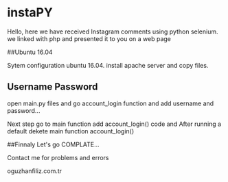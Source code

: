 # instaPY


Hello, here we have received Instagram comments using python selenium. we linked with php and presented it to you on a web page


##Ubuntu 16.04 

Sytem configuration ubuntu 16.04. install apache server and copy files.

## Username Password

open main.py files and go account_login function and add username and password...

Next step
go to main function add account_login() code and After running a default dekete main function account_login()

##Finnaly
Let's go COMPLATE...


Contact me for problems and errors 

oguzhanfiliz.com.tr
